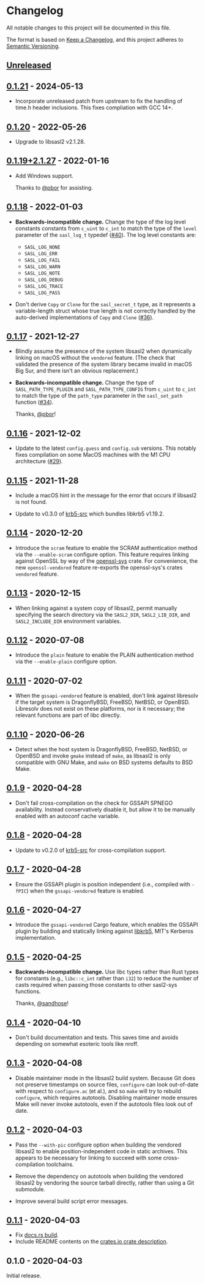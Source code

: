 # Changelog

All notable changes to this project will be documented in this file.

The format is based on [Keep a Changelog], and this project adheres to [Semantic
Versioning].

<!-- #release:next-header -->

## [Unreleased] <!-- #release:date -->

## [0.1.21] - 2024-05-13

* Incorporate unreleased patch from upstream to fix the handling of time.h
  header inclusions. This fixes compliation with GCC 14+.

## [0.1.20] - 2022-05-26

* Upgrade to libsasl2 v2.1.28.

## [0.1.19+2.1.27] - 2022-01-16

* Add Windows support.

  Thanks to [@pbor] for assisting.

## [0.1.18] - 2022-01-03

* **Backwards-incompatible change.** Change the type of the log level constants
  constants from `c_uint` to `c_int` to match the type of the `level`
  parameter of the `sasl_log_t` typedef ([#40]). The log level constants are:

  * `SASL_LOG_NONE`
  * `SASL_LOG_ERR`
  * `SASL_LOG_FAIL`
  * `SASL_LOG_WARN`
  * `SASL_LOG_NOTE`
  * `SASL_LOG_DEBUG`
  * `SASL_LOG_TRACE`
  * `SASL_LOG_PASS`

* Don't derive `Copy` or `Clone` for the `sasl_secret_t` type, as it represents
  a variable-length struct whose true length is not correctly handled by the
  auto-derived implementations of `Copy` and `Clone` ([#36]).

## [0.1.17] - 2021-12-27

* Blindly assume the presence of the system libsasl2 when dynamically linking on
  macOS without the `vendored` feature. (The check that validated the presence
  of the system library became invalid in macOS Big Sur, and there isn't an
  obvious replacement.)

* **Backwards-incompatible change.** Change the type of `SASL_PATH_TYPE_PLUGIN`
  and `SASL_PATH_TYPE_CONFIG` from `c_uint` to `c_int` to match the type of the
  `path_type` parameter in the `sasl_set_path` function ([#34]).

  Thanks, [@pbor]!

## [0.1.16] - 2021-12-02

* Update to the latest `config.guess` and `config.sub` versions. This notably
  fixes compilation on some MacOS machines with the M1 CPU architecture ([#29]).

## [0.1.15] - 2021-11-28

* Include a macOS hint in the message for the error that occurs if libsasl2
  is not found.

* Update to v0.3.0 of [krb5-src] which bundles libkrb5 v1.19.2.

## [0.1.14] - 2020-12-20

* Introduce the `scram` feature to enable the SCRAM authentication method via
  the `--enable-scram` configure option. This feature requires linking against
  OpenSSL by way of the [openssl-sys] crate. For convenience, the new
  `openssl-vendored` feature re-exports the openssl-sys's crates `vendored`
  feature.

## [0.1.13] - 2020-12-15

* When linking against a system copy of libsasl2, permit manually specifying
  the search directory via the `SASL2_DIR`, `SASL2_LIB_DIR`, and
  `SASL2_INCLUDE_DIR` environment variables.

## [0.1.12] - 2020-07-08

* Introduce the `plain` feature to enable the PLAIN authentication method via
  the `--enable-plain` configure option.

## [0.1.11] - 2020-07-02

* When the `gssapi-vendored` feature is enabled, don't link against libresolv if
  the target system is DragonflyBSD, FreeBSD, NetBSD, or OpenBSD. Libresolv
  does not exist on these platforms, nor is it necessary; the relevant functions
  are part of libc directly.

## [0.1.10] - 2020-06-26

* Detect when the host system is DragonflyBSD, FreeBSD, NetBSD, or OpenBSD and
  invoke `gmake` instead of `make`, as libsasl2 is only compatible with GNU
  Make, and `make` on BSD systems defaults to BSD Make.

## [0.1.9] - 2020-04-28

* Don't fail cross-compilation on the check for GSSAPI SPNEGO availability.
  Instead conservatively disable it, but allow it to be manually enabled with an
  autoconf cache variable.

## [0.1.8] - 2020-04-28

* Update to v0.2.0 of [krb5-src] for cross-compilation support.

## [0.1.7] - 2020-04-28

* Ensure the GSSAPI plugin is position independent (i.e., compiled with `-fPIC`)
  when the `gssapi-vendored` feature is enabled.

## [0.1.6] - 2020-04-27

* Introduce the `gssapi-vendored` Cargo feature, which enables the GSSAPI plugin
  by building and statically linking against [libkrb5], MIT's Kerberos
  implementation.

## [0.1.5] - 2020-04-25

* **Backwards-incompatible change.** Use libc types rather than Rust types for
  constants (e.g., `libc::c_int` rather than `i32`) to reduce the number of
  casts required when passing those constants to other sasl2-sys functions.

  Thanks, [@sandhose]!

## [0.1.4] - 2020-04-10

* Don't build documentation and tests. This saves time and avoids depending on
  somewhat esoteric tools like nroff.

## [0.1.3] - 2020-04-08

* Disable maintainer mode in the libsasl2 build system. Because Git does not
  preserve timestamps on source files, `configure` can look out-of-date with
  respect to `configure.ac` (et al.), and so `make` will try to rebuild
  `configure`, which requires autotools. Disabling maintainer mode ensures Make
  will never invoke autotools, even if the autotools files look out of date.

## [0.1.2] - 2020-04-03

* Pass the `--with-pic` configure option when building the vendored libsasl2 to
  enable position-independent code in static archives. This appears to be
  necessary for linking to succeed with some cross-compilation toolchains.

* Remove the dependency on autotools when building the vendored libsasl2
  by vendoring the source tarball directly, rather than using a Git submodule.

* Improve several build script error messages.

## [0.1.1] - 2020-04-03

* Fix [docs.rs build](https://docs.rs/sasl2-sys/0.1.1/sasl2-sys/).
* Include README contents on the [crates.io crate description][crates-io-page].

## 0.1.0 - 2020-04-03

Initial release.

<!-- #release:next-url -->
[Unreleased]: https://github.com/MaterializeInc/rust-sasl/compare/v0.1.21...HEAD
[0.1.21]: https://github.com/MaterializeInc/rust-sasl/compare/v0.1.20...v0.1.21
[0.1.20]: https://github.com/MaterializeInc/rust-sasl/compare/v0.1.19+2.1.27...v0.1.20
[0.1.19+2.1.27]: https://github.com/MaterializeInc/rust-sasl/compare/v0.1.18...v0.1.19+2.1.27
[0.1.18]: https://github.com/MaterializeInc/rust-sasl/compare/v0.1.17...v0.1.18
[0.1.17]: https://github.com/MaterializeInc/rust-sasl/compare/v0.1.16...v0.1.17
[0.1.16]: https://github.com/MaterializeInc/rust-sasl/compare/v0.1.15...v0.1.16
[0.1.15]: https://github.com/MaterializeInc/rust-sasl/compare/v0.1.14...v0.1.15
[0.1.14]: https://github.com/MaterializeInc/rust-sasl/compare/v0.1.13...v0.1.14
[0.1.13]: https://github.com/MaterializeInc/rust-sasl/compare/v0.1.12...v0.1.13
[0.1.12]: https://github.com/MaterializeInc/rust-sasl/compare/v0.1.11...v0.1.12
[0.1.11]: https://github.com/MaterializeInc/rust-sasl/compare/v0.1.10...v0.1.11
[0.1.10]: https://github.com/MaterializeInc/rust-sasl/compare/v0.1.9...v0.1.10
[0.1.9]: https://github.com/MaterializeInc/rust-sasl/compare/v0.1.8...v0.1.9
[0.1.8]: https://github.com/MaterializeInc/rust-sasl/compare/v0.1.7...v0.1.8
[0.1.7]: https://github.com/MaterializeInc/rust-sasl/compare/v0.1.6...v0.1.7
[0.1.6]: https://github.com/MaterializeInc/rust-sasl/compare/v0.1.5...v0.1.6
[0.1.5]: https://github.com/MaterializeInc/rust-sasl/compare/v0.1.4...v0.1.5
[0.1.4]: https://github.com/MaterializeInc/rust-sasl/compare/v0.1.3...v0.1.4
[0.1.3]: https://github.com/MaterializeInc/rust-sasl/compare/v0.1.2...v0.1.3
[0.1.2]: https://github.com/MaterializeInc/rust-sasl/compare/v0.1.1...v0.1.2
[0.1.1]: https://github.com/MaterializeInc/rust-sasl/compare/v0.1.0...v0.1.1

[Keep a Changelog]: https://keepachangelog.com/en/1.0.0/
[Semantic Versioning]: https://semver.org/spec/v2.0.0.html
[crates-io-page]: https://crates.io/crates/sasl2-sys
[libkrb5]: https://web.mit.edu/kerberos/
[krb5-src]: https://docs.rs/krb5-src
[openssl-sys]: https://docs.rs/openssl-sys

[#29]: https://github.com/MaterializeInc/rust-sasl/issues/29
[#34]: https://github.com/MaterializeInc/rust-sasl/issues/34
[#36]: https://github.com/MaterializeInc/rust-sasl/issues/36
[#40]: https://github.com/MaterializeInc/rust-sasl/issues/40

[@pbor]: https://github.com/pbor
[@sandhose]: https://github.com/sandhose
